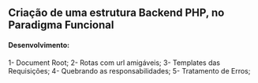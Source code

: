 ## Criação de uma estrutura Backend PHP, no Paradigma Funcional

#### Desenvolvimento:
1- Document Root;
2- Rotas com url amigáveis;
3- Templates das Requisições;
4- Quebrando as responsabilidades;
5- Tratamento de Erros;
